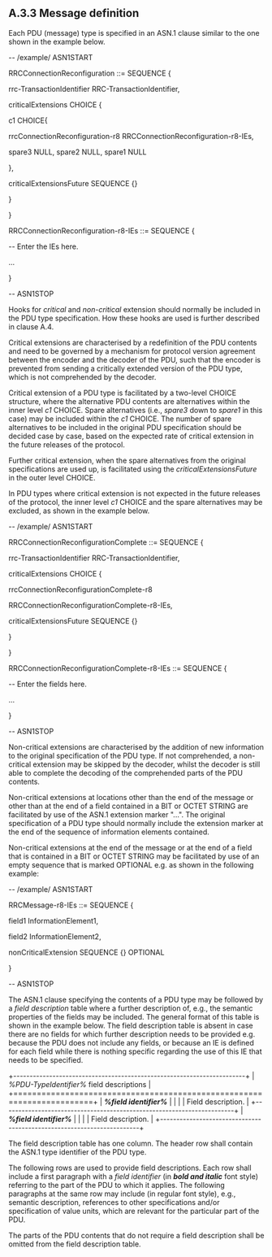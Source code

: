## A.3.3 Message definition

Each PDU (message) type is specified in an ASN.1 clause similar to the
one shown in the example below.

\-- /example/ ASN1START

RRCConnectionReconfiguration ::= SEQUENCE {

rrc-TransactionIdentifier RRC-TransactionIdentifier,

criticalExtensions CHOICE {

c1 CHOICE{

rrcConnectionReconfiguration-r8 RRCConnectionReconfiguration-r8-IEs,

spare3 NULL, spare2 NULL, spare1 NULL

},

criticalExtensionsFuture SEQUENCE {}

}

}

RRCConnectionReconfiguration-r8-IEs ::= SEQUENCE {

\-- Enter the IEs here.

\...

}

\-- ASN1STOP

Hooks for *critical* and *non-critical* extension should normally be
included in the PDU type specification. How these hooks are used is
further described in clause A.4.

Critical extensions are characterised by a redefinition of the PDU
contents and need to be governed by a mechanism for protocol version
agreement between the encoder and the decoder of the PDU, such that the
encoder is prevented from sending a critically extended version of the
PDU type, which is not comprehended by the decoder.

Critical extension of a PDU type is facilitated by a two-level CHOICE
structure, where the alternative PDU contents are alternatives within
the inner level *c1* CHOICE. Spare alternatives (i.e., *spare3* down to
*spare1* in this case) may be included within the *c1* CHOICE. The
number of spare alternatives to be included in the original PDU
specification should be decided case by case, based on the expected rate
of critical extension in the future releases of the protocol.

Further critical extension, when the spare alternatives from the
original specifications are used up, is facilitated using the
*criticalExtensionsFuture* in the outer level CHOICE.

In PDU types where critical extension is not expected in the future
releases of the protocol, the inner level *c1* CHOICE and the spare
alternatives may be excluded, as shown in the example below.

\-- /example/ ASN1START

RRCConnectionReconfigurationComplete ::= SEQUENCE {

rrc-TransactionIdentifier RRC-TransactionIdentifier,

criticalExtensions CHOICE {

rrcConnectionReconfigurationComplete-r8

RRCConnectionReconfigurationComplete-r8-IEs,

criticalExtensionsFuture SEQUENCE {}

}

}

RRCConnectionReconfigurationComplete-r8-IEs ::= SEQUENCE {

\-- Enter the fields here.

\...

}

\-- ASN1STOP

Non-critical extensions are characterised by the addition of new
information to the original specification of the PDU type. If not
comprehended, a non-critical extension may be skipped by the decoder,
whilst the decoder is still able to complete the decoding of the
comprehended parts of the PDU contents.

Non-critical extensions at locations other than the end of the message
or other than at the end of a field contained in a BIT or OCTET STRING
are facilitated by use of the ASN.1 extension marker \"\...\". The
original specification of a PDU type should normally include the
extension marker at the end of the sequence of information elements
contained.

Non-critical extensions at the end of the message or at the end of a
field that is contained in a BIT or OCTET STRING may be facilitated by
use of an empty sequence that is marked OPTIONAL e.g. as shown in the
following example:

\-- /example/ ASN1START

RRCMessage-r8-IEs ::= SEQUENCE {

field1 InformationElement1,

field2 InformationElement2,

nonCriticalExtension SEQUENCE {} OPTIONAL

}

\-- ASN1STOP

The ASN.1 clause specifying the contents of a PDU type may be followed
by a *field description* table where a further description of, e.g., the
semantic properties of the fields may be included. The general format of
this table is shown in the example below. The field description table is
absent in case there are no fields for which further description needs
to be provided e.g. because the PDU does not include any fields, or
because an IE is defined for each field while there is nothing specific
regarding the use of this IE that needs to be specified.

+-----------------------------------------------------------------------+
| *%PDU-TypeIdentifier%* field descriptions                             |
+=======================================================================+
| ***%field identifier%***                                              |
|                                                                       |
| Field description.                                                    |
+-----------------------------------------------------------------------+
| ***%field identifier%***                                              |
|                                                                       |
| Field description.                                                    |
+-----------------------------------------------------------------------+

The field description table has one column. The header row shall contain
the ASN.1 type identifier of the PDU type.

The following rows are used to provide field descriptions. Each row
shall include a first paragraph with a *field identifier* (in ***bold
and italic*** font style) referring to the part of the PDU to which it
applies. The following paragraphs at the same row may include (in
regular font style), e.g., semantic description, references to other
specifications and/or specification of value units, which are relevant
for the particular part of the PDU.

The parts of the PDU contents that do not require a field description
shall be omitted from the field description table.